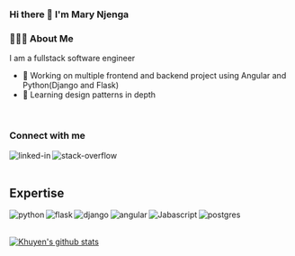 ### Hi there 👋 I'm Mary Njenga

<!--
**mary-wan/mary-wan** is a ✨ _special_ ✨ repository because its `README.md` (this file) appears on your GitHub profile.

Here are some ideas to get you started:

- 🔭 I’m currently working on ...
- 🌱 I’m currently learning ...
- 👯 I’m looking to collaborate on ...
- 🤔 I’m looking for help with ...
- 💬 Ask me about ...
- 📫 How to reach me: ...
- 😄 Pronouns: ...
- ⚡ Fun fact: ...
-->


### 👩🏾‍💻 About Me
I am a fullstack software engineer
- 🔭 Working on multiple frontend and backend project using Angular and Python(Django and Flask)
- 🌱 Learning design patterns in depth

<br>

### Connect with me

[<img align="left" alt="linked-in" src="https://img.shields.io/badge/linkedin-%230077B5.svg?&style=for-the-badge&logo=linkedin&logoColor=white" />](https://www.linkedin.com/in/mary-njenga-2565b1148)
[<img align="left" alt="stack-overflow" src="https://img.shields.io/badge/stack%20overflow-FE7A16?logo=stack-overflow&logoColor=white&style=for-the-badge" />](https://stackoverflow.com/users/18453531/mary-njenga)


<br>

<br>

## Expertise
<img align="left" alt="python" src="https://img.shields.io/badge/python%20-%2343853D.svg?&style=for-the-badge&logo=python&logoColor=white" />
<img align="left" alt="flask" src="https://img.shields.io/badge/Flask-3DDC84?logo=flask&logoColor=white&style=for-the-badge" />
<img align="left" alt="django" src="https://img.shields.io/badge/django%20-%23232F3E?logo=django&logoColor=white&style=for-the-badge" />
<img align="left" alt="angular" src="https://img.shields.io/badge/Angular-%23316192.svg?&style=for-the-badge&logo=angular&logoColor=white" />
<img align="left" alt="Jabascript" src="https://img.shields.io/badge/Javascript%20-%236DB33F.svg?&style=for-the-badge&logo=node.js&logoColor=white" />
<img align="left" alt="postgres" src="https://img.shields.io/badge/Postgres-%23316192.svg?&style=for-the-badge&logo=postgresql&logoColor=white" />
<br>
<br>


[![Khuyen's github stats](https://github-readme-stats.vercel.app/api?username=mary-wan&count_private=true&show_icons=true&theme=radical&hide_rank=false)](#)
